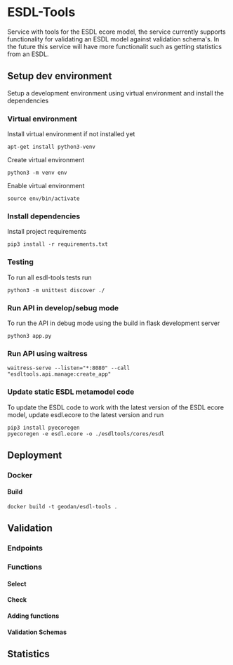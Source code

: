 # ESDL-Tools
Service with tools for the ESDL ecore model, the service currently supports functionality for validating an ESDL model against validation schema's. In the future this service will have more functionalit such as getting statistics from an ESDL.

## Setup dev environment
Setup a development environment using virtual environment and install the dependencies

### Virtual environment
Install virtual environment if not installed yet
```
apt-get install python3-venv
```

Create virtual environment
```
python3 -m venv env
```

Enable virtual environment
```
source env/bin/activate
```

### Install dependencies
Install project requirements
```
pip3 install -r requirements.txt
```

### Testing
To run all esdl-tools tests run
```
python3 -m unittest discover ./
```

### Run API in develop/sebug mode
To run the API in debug mode using the build in flask development server
```
python3 app.py
```

### Run API using waitress
```
waitress-serve --listen="*:8080" --call "esdltools.api.manage:create_app"
```

### Update static ESDL metamodel code
To update the ESDL code to work with the latest version of the ESDL ecore model, update esdl.ecore to the latest version and run
```
pip3 install pyecoregen
pyecoregen -e esdl.ecore -o ./esdltools/cores/esdl
```

## Deployment

### Docker

#### Build
```
docker build -t geodan/esdl-tools .
```

## Validation

### Endpoints

### Functions

#### Select

#### Check

#### Adding functions

#### Validation Schemas

## Statistics